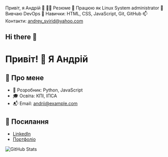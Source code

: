 Привіт, я Андрій 👋
👩‍💻 Резюме
🔭 Працюю як Linux System administrator
🌱 Вивчаю DevOps
🧰 Навички: HTML, CSS, JavaScript, Git, GitHub
📫 Контакти: andrey_svirid@yahoo.com


## Hi there 👋

<!--
**andreysvirid/andreysvirid** is a ✨ _special_ ✨ repository because its `README.md` (this file) appears on your GitHub profile.

Here are some ideas to get you started:

- 🔭 I’m currently working on ...
- 🌱 I’m currently learning ...
- 👯 I’m looking to collaborate on ...
- 🤔 I’m looking for help with ...
- 💬 Ask me about ...
- 📫 How to reach me: ...
- 😄 Pronouns: ...
- ⚡ Fun fact: ...
-->

# Привіт! 👋 Я Андрій

## 💼 Про мене
- 🔧 Розробник: Python, JavaScript
- 🎓 Освіта: КПІ, ІПСА
- 📬 Email: andrii@example.com

## 🔗 Посилання
- [LinkedIn](https://linkedin.com/in/andrii)
- [Портфоліо](https://myportfolio.com)

![GitHub Stats](https://github-readme-stats.vercel.app/api?username=andrii-test&show_icons=true)
